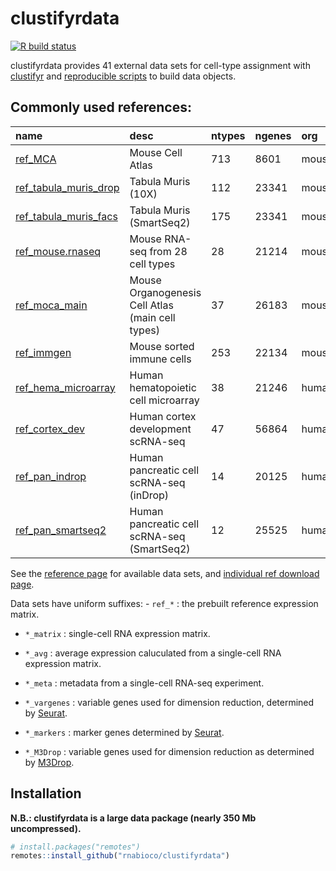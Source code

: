 
<!-- README.md is generated from README.Rmd. Please edit that file -->

# clustifyrdata

<!-- badges: start -->

[![R build
status](https://github.com/rnabioco/clustifyrdata/workflows/R-CMD-check/badge.svg)](https://github.com/rnabioco/clustifyrdata/actions)
<!-- badges: end -->

clustifyrdata provides 41 external data sets for cell-type assignment
with [clustifyr](https://rnabioco.github.io/clustifyr) and [reproducible
scripts](https://github.com/rnabioco/clustifyrdata/tree/master/data-raw)
to build data objects.

## Commonly used references:

| name                                                                                                            | desc                                             | ntypes | ngenes | org   | from\_pub                                                                   |
| :-------------------------------------------------------------------------------------------------------------- | :----------------------------------------------- | :----- | :----- | :---- | :-------------------------------------------------------------------------- |
| [ref\_MCA](https://github.com/rnabioco/clustifyrdata/raw/master/data/ref_MCA.rda)                               | Mouse Cell Atlas                                 | 713    | 8601   | mouse | [from](https://www.cell.com/cell/fulltext/S0092-8674\(18\)30116-8)          |
| [ref\_tabula\_muris\_drop](https://github.com/rnabioco/clustifyrdata/raw/master/data/ref_tabula_muris_drop.rda) | Tabula Muris (10X)                               | 112    | 23341  | mouse | [from](https://www.nature.com/articles/s41586-018-0590-4)                   |
| [ref\_tabula\_muris\_facs](https://github.com/rnabioco/clustifyrdata/raw/master/data/ref_tabula_muris_facs.rda) | Tabula Muris (SmartSeq2)                         | 175    | 23341  | mouse | [from](https://www.nature.com/articles/s41586-018-0590-4)                   |
| [ref\_mouse.rnaseq](https://github.com/rnabioco/clustifyrdata/raw/master/data/ref_mouse.rnaseq.rda)             | Mouse RNA-seq from 28 cell types                 | 28     | 21214  | mouse | [from](https://genome.cshlp.org/content/early/2019/03/11/gr.240093.118)     |
| [ref\_moca\_main](https://github.com/rnabioco/clustifyrdata/raw/master/data/ref_moca_main.rda)                  | Mouse Organogenesis Cell Atlas (main cell types) | 37     | 26183  | mouse | [from](https://www.nature.com/articles/s41586-019-0969-x)                   |
| [ref\_immgen](https://github.com/rnabioco/clustifyrdata/raw/master/data/ref_immgen.rda)                         | Mouse sorted immune cells                        | 253    | 22134  | mouse | [from](https://www.nature.com/articles/ni1008-1091)                         |
| [ref\_hema\_microarray](https://github.com/rnabioco/clustifyrdata/raw/master/data/ref_hema_microarray.rda)      | Human hematopoietic cell microarray              | 38     | 21246  | human | [from](https://www.cell.com/fulltext/S0092-8674\(11\)00005-5)               |
| [ref\_cortex\_dev](https://github.com/rnabioco/clustifyrdata/raw/master/data/ref_cortex_dev.rda)                | Human cortex development scRNA-seq               | 47     | 56864  | human | [from](https://science.sciencemag.org/content/358/6368/1318.long)           |
| [ref\_pan\_indrop](https://github.com/rnabioco/clustifyrdata/raw/master/data/ref_pan_indrop.rda)                | Human pancreatic cell scRNA-seq (inDrop)         | 14     | 20125  | human | [from](https://www.cell.com/fulltext/S2405-4712\(16\)30266-6)               |
| [ref\_pan\_smartseq2](https://github.com/rnabioco/clustifyrdata/raw/master/data/ref_pan_smartseq2.rda)          | Human pancreatic cell scRNA-seq (SmartSeq2)      | 12     | 25525  | human | [from](https://www.sciencedirect.com/science/article/pii/S1550413116304363) |

See the [reference
page](https://rnabioco.github.io/clustifyrdata/reference) for available
data sets, and [individual ref download
page](https://rnabioco.github.io/clustifyrdata/articles/download_refs.html).

Data sets have uniform suffixes: - `ref_*` : the prebuilt reference
expression matrix.

  - `*_matrix` : single-cell RNA expression matrix.

  - `*_avg` : average expression caluculated from a single-cell RNA
    expression matrix.

  - `*_meta` : metadata from a single-cell RNA-seq experiment.

  - `*_vargenes` : variable genes used for dimension reduction,
    determined by [Seurat](https://CRAN.R-project.org/package=Seurat).

  - `*_markers` : marker genes determined by
    [Seurat](https://CRAN.R-project.org/package=Seurat).

  - `*_M3Drop` : variable genes used for dimension reduction as
    determined by
    [M3Drop](https://bioconductor.org/packages/release/bioc/html/M3Drop.html).

## Installation

**N.B.: clustifyrdata is a large data package (nearly 350 Mb
uncompressed).**

``` r
# install.packages("remotes")
remotes::install_github("rnabioco/clustifyrdata")
```
